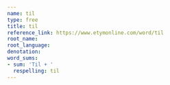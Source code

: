 ```yaml
---
name: til
type: free
title: til
reference_link: https://www.etymonline.com/word/til
root_name: 
root_language: 
denotation: 
word_sums:
- sum: 'Til + '
  respelling: til
---
```

